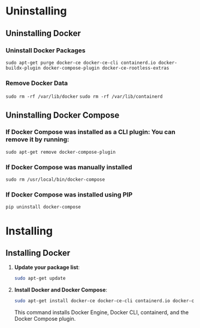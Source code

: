 # Uninstalling

## Uninstalling Docker

### Uninstall Docker Packages

`sudo apt-get purge docker-ce docker-ce-cli containerd.io docker-buildx-plugin docker-compose-plugin docker-ce-rootless-extras`

### Remove Docker Data

`sudo rm -rf /var/lib/docker`
`sudo rm -rf /var/lib/containerd`


## Uninstalling Docker Compose

### If Docker Compose was installed as a CLI plugin: You can remove it by running:

`sudo apt-get remove docker-compose-plugin`

### If Docker Compose was manually installed

`sudo rm /usr/local/bin/docker-compose`

### If Docker Compose was installed using PIP

`pip uninstall docker-compose`

# Installing

## Installing Docker

1. **Update your package list**:
   ```bash
   sudo apt-get update
   ```

2. **Install Docker and Docker Compose**:
   ```bash
   sudo apt-get install docker-ce docker-ce-cli containerd.io docker-compose-plugin
   ```
   This command installs Docker Engine, Docker CLI, containerd, and the Docker Compose plugin.